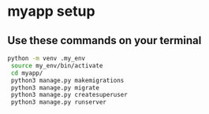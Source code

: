 # myapp setup

## Use these commands on your terminal

```bash
python -m venv .my_env
 source my_env/bin/activate
 cd myapp/
 python3 manage.py makemigrations
 python3 manage.py migrate
 python3 manage.py createsuperuser
 python3 manage.py runserver
 ```